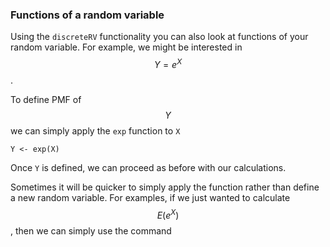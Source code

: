 ### Functions of a random variable

Using the `discreteRV` functionality you can also look at functions of your random variable. For example, we might be interested in $$Y = e^X$$. 

To define PMF of $$Y$$ we can simply apply the `exp` function to `X`

```
Y <- exp(X)
```

Once `Y` is defined, we can proceed as before with our calculations.

Sometimes it will be quicker to simply apply the function rather than define
a new random variable. For examples, if we just wanted to calculate $$E\left(e^X \right)$$, then we can simply use the command